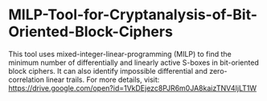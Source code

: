 # MILP-Tool-for-Cryptanalysis-of-Bit-Oriented-Block-Ciphers
This tool uses mixed-integer-linear-programming (MILP) to find the minimum number of differentially and linearly active S-boxes in bit-oriented block ciphers. It can also identify impossible differential and zero-correlation linear trails. For more details, visit: https://drive.google.com/open?id=1VkDEjezc8PJR6m0JA8kaizTNV4IjLT1W
